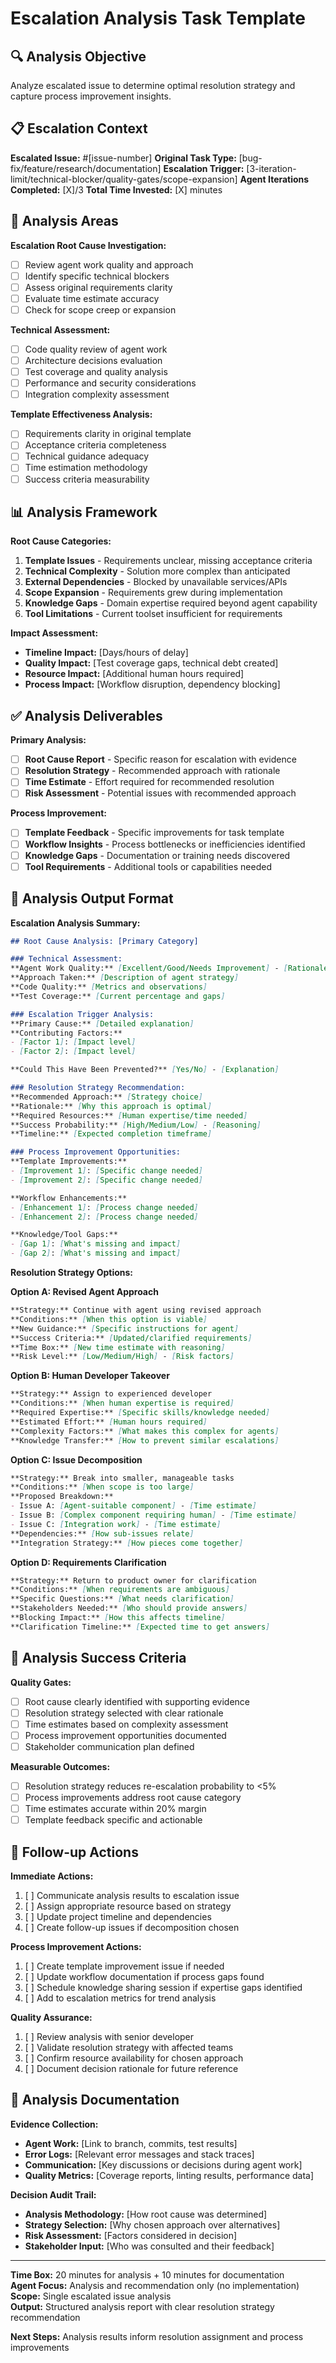 # Escalation Analysis Task Template

## 🔍 Analysis Objective
Analyze escalated issue to determine optimal resolution strategy and capture process improvement insights.

## 📋 Escalation Context
**Escalated Issue:** #[issue-number]
**Original Task Type:** [bug-fix/feature/research/documentation]
**Escalation Trigger:** [3-iteration-limit/technical-blocker/quality-gates/scope-expansion]
**Agent Iterations Completed:** [X]/3
**Total Time Invested:** [X] minutes

## 🔧 Analysis Areas

**Escalation Root Cause Investigation:**
- [ ] Review agent work quality and approach
- [ ] Identify specific technical blockers
- [ ] Assess original requirements clarity
- [ ] Evaluate time estimate accuracy
- [ ] Check for scope creep or expansion

**Technical Assessment:**
- [ ] Code quality review of agent work
- [ ] Architecture decisions evaluation
- [ ] Test coverage and quality analysis
- [ ] Performance and security considerations
- [ ] Integration complexity assessment

**Template Effectiveness Analysis:**
- [ ] Requirements clarity in original template
- [ ] Acceptance criteria completeness
- [ ] Technical guidance adequacy
- [ ] Time estimation methodology
- [ ] Success criteria measurability

## 📊 Analysis Framework

**Root Cause Categories:**
1. **Template Issues** - Requirements unclear, missing acceptance criteria
2. **Technical Complexity** - Solution more complex than anticipated
3. **External Dependencies** - Blocked by unavailable services/APIs
4. **Scope Expansion** - Requirements grew during implementation
5. **Knowledge Gaps** - Domain expertise required beyond agent capability
6. **Tool Limitations** - Current toolset insufficient for requirements

**Impact Assessment:**
- **Timeline Impact:** [Days/hours of delay]
- **Quality Impact:** [Test coverage gaps, technical debt created]
- **Resource Impact:** [Additional human hours required]
- **Process Impact:** [Workflow disruption, dependency blocking]

## ✅ Analysis Deliverables

**Primary Analysis:**
- [ ] **Root Cause Report** - Specific reason for escalation with evidence
- [ ] **Resolution Strategy** - Recommended approach with rationale
- [ ] **Time Estimate** - Effort required for recommended resolution
- [ ] **Risk Assessment** - Potential issues with recommended approach

**Process Improvement:**
- [ ] **Template Feedback** - Specific improvements for task template
- [ ] **Workflow Insights** - Process bottlenecks or inefficiencies identified
- [ ] **Knowledge Gaps** - Documentation or training needs discovered
- [ ] **Tool Requirements** - Additional tools or capabilities needed

## 🔗 Analysis Output Format

**Escalation Analysis Summary:**
```markdown
## Root Cause Analysis: [Primary Category]

### Technical Assessment:
**Agent Work Quality:** [Excellent/Good/Needs Improvement] - [Rationale]
**Approach Taken:** [Description of agent strategy]
**Code Quality:** [Metrics and observations]
**Test Coverage:** [Current percentage and gaps]

### Escalation Trigger Analysis:
**Primary Cause:** [Detailed explanation]
**Contributing Factors:** 
- [Factor 1]: [Impact level]
- [Factor 2]: [Impact level]

**Could This Have Been Prevented?** [Yes/No] - [Explanation]

### Resolution Strategy Recommendation:
**Recommended Approach:** [Strategy choice]
**Rationale:** [Why this approach is optimal]
**Required Resources:** [Human expertise/time needed]
**Success Probability:** [High/Medium/Low] - [Reasoning]
**Timeline:** [Expected completion timeframe]

### Process Improvement Opportunities:
**Template Improvements:**
- [Improvement 1]: [Specific change needed]
- [Improvement 2]: [Specific change needed]

**Workflow Enhancements:**
- [Enhancement 1]: [Process change needed]
- [Enhancement 2]: [Process change needed]

**Knowledge/Tool Gaps:**
- [Gap 1]: [What's missing and impact]
- [Gap 2]: [What's missing and impact]
```

**Resolution Strategy Options:**

**Option A: Revised Agent Approach**
```markdown
**Strategy:** Continue with agent using revised approach
**Conditions:** [When this option is viable]
**New Guidance:** [Specific instructions for agent]
**Success Criteria:** [Updated/clarified requirements]
**Time Box:** [New time estimate with reasoning]
**Risk Level:** [Low/Medium/High] - [Risk factors]
```

**Option B: Human Developer Takeover**
```markdown
**Strategy:** Assign to experienced developer
**Conditions:** [When human expertise is required]
**Required Expertise:** [Specific skills/knowledge needed]
**Estimated Effort:** [Human hours required]
**Complexity Factors:** [What makes this complex for agents]
**Knowledge Transfer:** [How to prevent similar escalations]
```

**Option C: Issue Decomposition**
```markdown
**Strategy:** Break into smaller, manageable tasks
**Conditions:** [When scope is too large]
**Proposed Breakdown:**
- Issue A: [Agent-suitable component] - [Time estimate]
- Issue B: [Complex component requiring human] - [Time estimate]  
- Issue C: [Integration work] - [Time estimate]
**Dependencies:** [How sub-issues relate]
**Integration Strategy:** [How pieces come together]
```

**Option D: Requirements Clarification**
```markdown
**Strategy:** Return to product owner for clarification
**Conditions:** [When requirements are ambiguous]
**Specific Questions:** [What needs clarification]
**Stakeholders Needed:** [Who should provide answers]
**Blocking Impact:** [How this affects timeline]
**Clarification Timeline:** [Expected time to get answers]
```

## 🎯 Analysis Success Criteria

**Quality Gates:**
- [ ] Root cause clearly identified with supporting evidence
- [ ] Resolution strategy selected with clear rationale
- [ ] Time estimates based on complexity assessment
- [ ] Process improvement opportunities documented
- [ ] Stakeholder communication plan defined

**Measurable Outcomes:**
- [ ] Resolution strategy reduces re-escalation probability to <5%
- [ ] Process improvements address root cause category
- [ ] Time estimates accurate within 20% margin
- [ ] Template feedback specific and actionable

## 🔄 Follow-up Actions

**Immediate Actions:**
1. [ ] Communicate analysis results to escalation issue
2. [ ] Assign appropriate resource based on strategy
3. [ ] Update project timeline and dependencies
4. [ ] Create follow-up issues if decomposition chosen

**Process Improvement Actions:**
1. [ ] Create template improvement issue if needed
2. [ ] Update workflow documentation if process gaps found
3. [ ] Schedule knowledge sharing session if expertise gaps identified
4. [ ] Add to escalation metrics for trend analysis

**Quality Assurance:**
1. [ ] Review analysis with senior developer
2. [ ] Validate resolution strategy with affected teams
3. [ ] Confirm resource availability for chosen approach
4. [ ] Document decision rationale for future reference

## 📝 Analysis Documentation

**Evidence Collection:**
- **Agent Work:** [Link to branch, commits, test results]
- **Error Logs:** [Relevant error messages and stack traces]
- **Communication:** [Key discussions or decisions during agent work]
- **Quality Metrics:** [Coverage reports, linting results, performance data]

**Decision Audit Trail:**
- **Analysis Methodology:** [How root cause was determined]
- **Strategy Selection:** [Why chosen approach over alternatives]
- **Risk Assessment:** [Factors considered in decision]
- **Stakeholder Input:** [Who was consulted and their feedback]

---

**Time Box:** 20 minutes for analysis + 10 minutes for documentation  
**Agent Focus:** Analysis and recommendation only (no implementation)  
**Scope:** Single escalated issue analysis  
**Output:** Structured analysis report with clear resolution strategy recommendation

**Next Steps:** Analysis results inform resolution assignment and process improvements